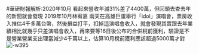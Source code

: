 #華研財報解析:2020年10月
看起來營收年減31%差了4400萬，但回頭去查去年的新聞就會發現
2019年10月林宥嘉 兩天在高雄巨蛋舉行「idol」演唱會，票房收入推估4千多萬台幣，然後損益打平，扣掉這演唱會收入，就會發現其實跟去年業績相比就幾乎只差演唱會收入，再來要等16日後公布的合併稅前獲利，驗證是不是營業營業支出理當減少4千萬以上，估算10月稅前獲利應該超過5000萬才對
 ![-w395](media/16046268474623/16046268491872.jpg)
 
